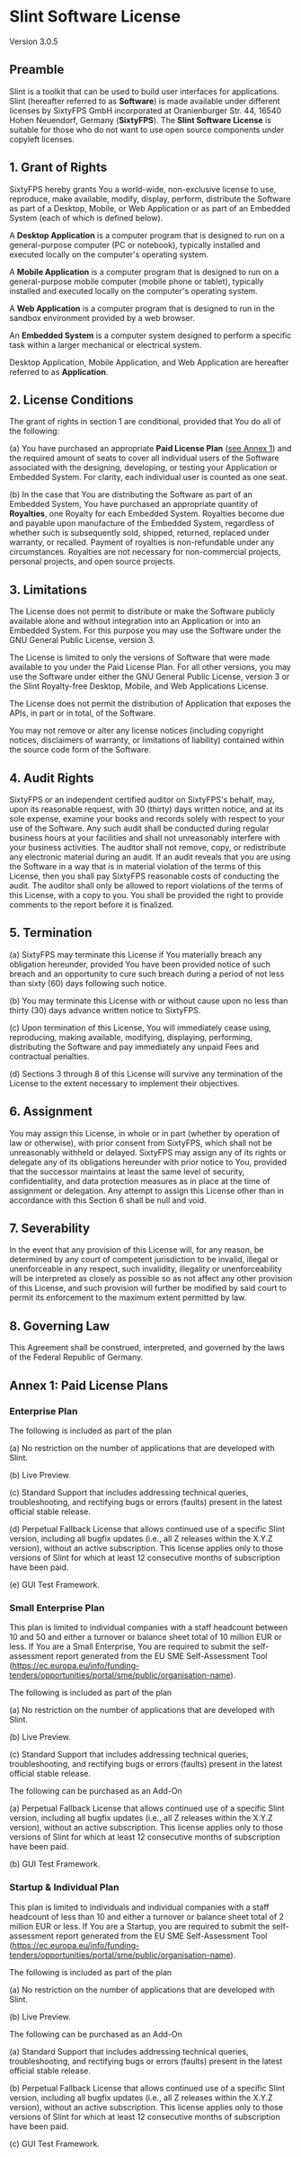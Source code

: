 # Slint Software License

Version 3.0.5

## Preamble

Slint is a toolkit that can be used to build user interfaces for applications. Slint (hereafter referred to as **Software**) is made available under different licenses by SixtyFPS GmbH incorporated at Oranienburger Str. 44, 16540 Hohen Neuendorf, Germany (**SixtyFPS**). The **Slint Software License** is suitable for those who do not want to use open source components under copyleft licenses.

## 1. Grant of Rights

SixtyFPS hereby grants You a world-wide, non-exclusive license to use, reproduce, make available, modify, display, perform, distribute the Software as part of a Desktop, Mobile, or Web Application or as part of an Embedded System (each of which is defined below).

A **Desktop Application** is a computer program that is designed to run on a general-purpose computer (PC or notebook), typically installed and executed locally on the computer's operating system.

A **Mobile Application** is a computer program that is designed to run on a general-purpose mobile computer (mobile phone or tablet), typically installed and executed locally on the computer's operating system.

A **Web Application** is a computer program that is designed to run in the sandbox environment provided by a web browser.

An **Embedded System** is a computer system designed to perform a specific task within a larger mechanical or electrical system.

Desktop Application, Mobile Application, and Web Application are hereafter referred to as **Application**.

## 2. License Conditions

The grant of rights in section 1 are conditional, provided that You do all of the following:

(a) You have purchased an appropriate **Paid License Plan** ([see Annex 1](#annex-1-paid-license-plans)) and the required amount of seats to cover all individual users of the Software associated with the designing, developing, or testing your Application or Embedded System. For clarity, each individual user is counted as one seat.

(b) In the case that You are distributing the Software as part of an Embedded System, You have purchased an appropriate quantity of **Royalties**, one Royalty for each Embedded System. Royalties become due and payable upon manufacture of the Embedded System, regardless of whether such is subsequently sold, shipped, returned, replaced under warranty, or recalled. Payment of royalties is non-refundable under any circumstances. Royalties are not necessary for non-commercial projects, personal projects, and open source projects.

## 3. Limitations

The License does not permit to distribute or make the Software publicly available alone and without integration into an Application or into an Embedded System. For this purpose you may use the Software under the GNU General Public License, version 3.

The License is limited to only the versions of Software that were made available to you under the Paid License Plan. For all other versions, you may use the Software under either the GNU General Public License, version 3 or the Slint Royalty-free Desktop, Mobile, and Web Applications License.

The License does not permit the distribution of Application that exposes the APIs, in part or in total, of the Software.

You may not remove or alter any license notices (including copyright notices, disclaimers of warranty, or limitations of liability) contained within the source code form of the Software.

## 4. Audit Rights

SixtyFPS or an independent certified auditor on SixtyFPS's behalf, may, upon its reasonable request, with 30 (thirty) days written notice, and at its sole expense, examine your books and records solely with respect to your use of the Software. Any such audit shall be conducted during regular business hours at your facilities and shall not unreasonably interfere with your business activities. The auditor shall not remove, copy, or redistribute any electronic material during an audit. If an audit reveals that you are using the Software in a way that is in material violation of the terms of this License, then you shall pay SixtyFPS reasonable costs of conducting the audit. The auditor shall only be allowed to report violations of the terms of this License, with a copy to you. You shall be provided the right to provide comments to the report before it is finalized.

## 5. Termination

(a) SixtyFPS may terminate this License if You materially breach any obligation hereunder, provided You have been provided notice of such breach and an opportunity to cure such breach during a period of not less than sixty (60) days following such notice.

(b) You may terminate this License with or without cause upon no less than thirty (30) days advance written notice to SixtyFPS.

(c) Upon termination of this License, You will immediately cease using, reproducing, making available, modifying, displaying, performing, distributing the Software and pay immediately any unpaid Fees and contractual penalties.

(d) Sections 3 through 8 of this License will survive any termination of the License to the extent necessary to implement their objectives.

## 6. Assignment

You may assign this License, in whole or in part (whether by operation of law or otherwise), with prior consent from SixtyFPS, which shall not be unreasonably withheld or delayed. SixtyFPS may assign any of its rights or delegate any of its obligations hereunder with prior notice to You, provided that the successor maintains at least the same level of security, confidentiality, and data protection measures as in place at the time of assignment or delegation. Any attempt to assign this License other than in accordance with this Section 6 shall be null and void.

## 7. Severability

In the event that any provision of this License will, for any reason, be determined by any court of competent jurisdiction to be invalid, illegal or unenforceable in any respect, such invalidity, illegality or unenforceability will be interpreted as closely as possible so as not affect any other provision of this License, and such provision will further be modified by said court to permit its enforcement to the maximum extent permitted by law.

## 8. Governing Law

This Agreement shall be construed, interpreted, and governed by the laws of the Federal Republic of Germany.

## Annex 1: Paid License Plans

### Enterprise Plan

The following is included as part of the plan

(a) No restriction on the number of applications that are developed with Slint.

(b) Live Preview.

(c) Standard Support that includes addressing technical queries, troubleshooting, and rectifying bugs or errors (faults) present in the latest official stable release.

(d) Perpetual Fallback License that allows continued use of a specific Slint version, including all bugfix updates (i.e., all Z releases within the X.Y.Z version), without an active subscription. This license applies only to those versions of Slint for which at least 12 consecutive months of subscription have been paid.

(e) GUI Test Framework.

### Small Enterprise Plan

This plan is limited to individual companies with a staff headcount between 10 and 50 and either a turnover or balance sheet total of 10 million EUR or less. If You are a Small Enterprise, You are required to submit the self-assessment report generated from the EU SME Self-Assessment Tool (https://ec.europa.eu/info/funding-tenders/opportunities/portal/sme/public/organisation-name).

The following is included as part of the plan

(a) No restriction on the number of applications that are developed with Slint.

(b) Live Preview.

(c) Standard Support that includes addressing technical queries, troubleshooting, and rectifying bugs or errors (faults) present in the latest official stable release.

The following can be purchased as an Add-On

(a) Perpetual Fallback License that allows continued use of a specific Slint version, including all bugfix updates (i.e., all Z releases within the X.Y.Z version), without an active subscription. This license applies only to those versions of Slint for which at least 12 consecutive months of subscription have been paid.

(b) GUI Test Framework.

### Startup & Individual Plan

This plan is limited to individuals and individual companies with a staff headcount of less than 10 and either a turnover or balance sheet total of 2 million EUR or less. If You are a Startup, you are required to submit the self-assessment report generated from the EU SME Self-Assessment Tool (https://ec.europa.eu/info/funding-tenders/opportunities/portal/sme/public/organisation-name).

The following is included as part of the plan

(a) No restriction on the number of applications that are developed with Slint.

(b) Live Preview.

The following can be purchased as an Add-On

(a) Standard Support that includes addressing technical queries, troubleshooting, and rectifying bugs or errors (faults) present in the latest official stable release.

(b) Perpetual Fallback License that allows continued use of a specific Slint version, including all bugfix updates (i.e., all Z releases within the X.Y.Z version), without an active subscription. This license applies only to those versions of Slint for which at least 12 consecutive months of subscription have been paid.

(c) GUI Test Framework.
